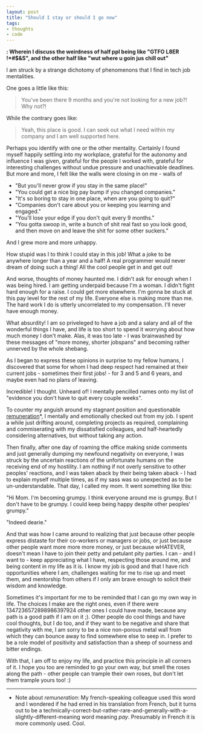 ```yaml
---
layout: post
title: "Should I stay or should I go now"
tags:
- thoughts
- code
---
```


__: Wherein I discuss the weirdness of half ppl being like "GTFO L8ER !\*#$&S", and the other half like "wut where u goin jus chill out"__

I am struck by a strange dichotomy of phenomenons that I find in tech job mentalities.

One goes a little like this:

> You've been there 9 months and you're not looking for a new job?! Why not?!

While the contrary goes like:

> Yeah, this place is good. I can seek out what I need within my company and I am well supported here. 

Perhaps you identify with one or the other mentality. Certainly I found myself happily settling into my workplace, grateful for the autonomy and influence I was given, grateful for the people I worked with, grateful for interesting challenges without undue pressure and unachievable deadlines.<!--more--> But more and more, I felt like the walls were closing in on me - walls of

- "But you'll never grow if you stay in the same place!"
- "You could get a nice big pay bump if you changed companies."
- "It's so boring to stay in one place, when are you going to quit?"
- "Companies don't care about you or keeping you learning and engaged."
- "You'll lose your edge if you don't quit every 9 months."
- "You gotta swoop in, write a bunch of shit real fast so you look good, and then move on and leave the shit for some other suckers."

And I grew more and more unhappy.

How stupid was I to think I could stay in this job! What a joke to be anywhere longer than a year and a half! A real programmer would never dream of doing such a thing! All the cool people get in and get out!

And worse, thoughts of money haunted me. I didn't ask for enough when I was being hired. I am getting underpaid because I'm a woman. I didn't fight hard enough for a raise. I could get more elsewhere. I'm gonna be stuck at this pay level for the rest of my life. Everyone else is making more than me. The hard work I do is utterly uncorrelated to my compensation. I'll never have enough money.

What absurdity! I am so priveleged to have a job and a salary and all of the wonderful things I have, and life is too short to spend it worrying about how much money I don't make. Alas, it was too late - I was brainwashed by these messages of "more money, shorter jobspans" and becoming rather unnerved by the whole shebang.

As I began to express these opinions in surprise to my fellow humans, I discovered that some for whom I had deep respect had remained at their current jobs - sometimes their first jobs! - for 3 and 5 and 6 years, and maybe even had no plans of leaving. 

Incredible! I thought. Unheard of! I mentally pencilled names onto my list of "evidence you don't have to quit every couple weeks".

To counter my anguish around my stagnant position and questionable [remuneration](https://www.wordreference.com/fren/remuneration)\*, I mentally and emotionally checked out from my job. I spent a while just drifting around, completing projects as required, complaining and commiserating with my dissatisfied colleagues, and half-heartedly considering alternatives, but without taking any action.

Then finally, after one day of roaming the office making snide comments and just generally dumping my newfound negativity on everyone, I was struck by the uncertain reactions of the unfortunate humans on the receiving end of my hostility. I am nothing if not overly sensitive to other peoples' reactions, and I was taken aback by their being taken aback - I had to explain myself multiple times, as if my sass was so unexpected as to be un-understandable. That day, I called my mom. It went something like this:

"Hi Mom. I'm becoming grumpy. I think everyone around me is grumpy. But I don't have to be grumpy. I could keep being happy despite other peoples' grumpy."

"Indeed dearie."

And that was how I came around to realizing that just because other people express distaste for their co-workers or managers or jobs, or just because other people want more more more money, or just because wHATEVER, doesn't mean I have to join their petty and petulant pity parties. I can - and I want to - keep appreciating what I have, respecting those around me, and being content in my life as it is. I know my job is good and that I have rich opportunities where I am, challenges waiting for me to rise up and meet them, and mentorship from others if I only am brave enough to solicit their wisdom and knowledge. 

Sometimes it's important for me to be reminded that I can go my own way in life. The choices I make are the right ones, even if there were 1347236572898986397924 other ones I could have made, because any path is a good path if I am on it ;). Other people do cool things and have cool thoughts, but I do too, and if they want to be negative and share that negativity with me, I am sorry to be a nice non-porous metal wall from which they can bounce away to find somewhere else to seep in. I prefer to be a role model of positivity and satisfaction than a sheep of sourness and bitter endings.

With that, I am off to enjoy my life, and practice this principle in all corners of it. I hope you too are reminded to go your own way, but smell the roses along the path - other people can trample their own roses, but don't let them trample yours too! :)  

------


* Note about *remuneration*: My french-speaking colleague used this word and I wondered if he had erred in his translation from French, but it turns out to be a technically-correct-but-rather-rare-and-generally-with-a-slightly-different-meaning word meaning *pay*. Presumably in French it is more commonly used. Cool.

